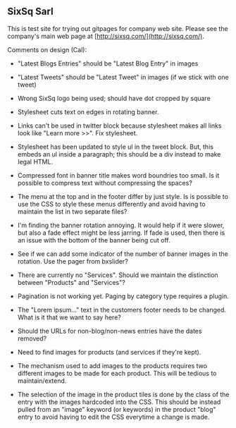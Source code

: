 SixSq Sarl
----------

This is test site for trying out gitpages for company web site.
Please see the company's main web page at
[http://sixsq.com/](http://sixsq.com/).

Comments on design (Cal):

  * "Latest Blogs Entries" should be "Latest Blog Entry" in images

  * "Latest Tweets" should be "Latest Tweet" in images (if we stick
    with one tweet)

  * Wrong SixSq logo being used; should have dot cropped by square

  * Stylesheet cuts text on edges in rotating banner. 

  * Links can't be used in twitter block because stylesheet makes all
    links look like "Learn more >>".  Fix stylesheet.

  * Stylesheet has been updated to style ul in the tweet block.  But,
    this embeds an ul inside a paragraph; this should be a div
    instead to make legal HTML.

  * Compressed font in banner title makes word boundries too small.
    Is it possible to compress text without compressing the spaces? 

  * The menu at the top and in the footer differ by just style.  Is is
    possible to use the CSS to style these menus differently and avoid
    having to maintain the list in two separate files? 

  * I'm finding the banner rotation annoying.  It would help if it
    were slower, but also a fade effect might be less jarring.  If
    fade is used, then there is an issue with the bottom of the banner
    being cut off. 

  * See if we can add some indicator of the number of banner images in
    the rotation.  Use the pager from bxslider? 

  * There are currently no "Services".  Should we maintain the
    distinction between "Products" and "Services"? 

  * Pagination is not working yet.  Paging by category type requires a
    plugin. 

  * The "Lorem ipsum..." text in the customers footer needs to be
    changed.  What is it that we want to say here? 

  * Should the URLs for non-blog/non-news entries have the dates
    removed?

  * Need to find images for products (and services if they're kept). 

  * The mechanism used to add images to the products requires two
    different images to be made for each product.  This will be
    tedious to maintain/extend.

  * The selection of the image in the product tiles is done by the
    class of the entry with the images hardcoded into the CSS.  This
    should be instead pulled from an "image" keyword (or keywords) in
    the product "blog" entry to avoid having to edit the CSS everytime
    a change is made. 
